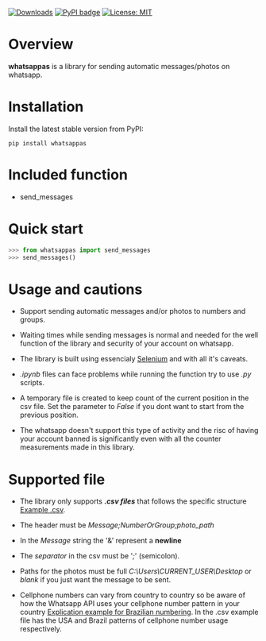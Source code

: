 [![Downloads](https://static.pepy.tech/badge/whatsappas)](https://pepy.tech/project/whatsappas) [![PyPI badge](https://badge.fury.io/py/whatsappas.svg)](https://badge.fury.io/py/whatsappas) [![License: MIT](https://img.shields.io/badge/License-MIT-yellow.svg)](https://opensource.org/licenses/MIT)

# Overview

**whatsappas** is a library for sending automatic messages/photos on whatsapp.

# Installation
Install the latest stable version from PyPI:

```shell
pip install whatsappas
```

# Included function

* send_messages

# Quick start
``` python
>>> from whatsappas import send_messages
>>> send_messages()
```

# Usage and cautions

* Support sending automatic messages and/or photos to numbers and groups.

* Waiting times while sending messages is normal and needed for the well function of the library and security of your account on whatsapp.

* The library is built using essencialy [Selenium](https://www.selenium.dev/selenium/docs/api/py/api.html) and with all it's caveats.

* *.ipynb* files can face problems while running the function try to use *.py* scripts.

* A temporary file is created to keep count of the current position in the csv file. Set the parameter to *False* if you dont want to start from the previous position.

* The whatsapp doesn't support this type of activity and the risc of having your account banned is significantly even with all the counter measurements made in this library.

# Supported file

* The library only supports ***.csv files*** that follows the specific structure [Example .csv](https://github.com/guilhermehuther/whatsapp_automatic_sender/blob/main/example.csv).

* The header must be *Message;NumberOrGroup;photo_path*

* In the *Message* string the '&' represent a **newline**

* The *separator* in the csv must be '*;*' (semicolon).

* Paths for the photos must be full *C:\Users\CURRENT_USER\Desktop* or *blank* if you just want the message to be sent.

* Cellphone numbers can vary from country to country so be aware of how the Whatsapp API uses your cellphone number pattern in your country [Explication example for Brazilian numbering](https://faq.whatsapp.com/5913398998672934/). In the .csv example file has the USA and Brazil patterns of cellphone number usage respectively.

